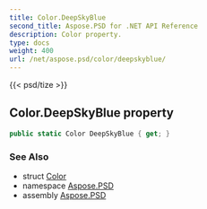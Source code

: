```yaml
---
title: Color.DeepSkyBlue
second_title: Aspose.PSD for .NET API Reference
description: Color property. 
type: docs
weight: 400
url: /net/aspose.psd/color/deepskyblue/
---
```

{{< psd/tize >}}
## Color.DeepSkyBlue property

```csharp
public static Color DeepSkyBlue { get; }
```

### See Also

* struct [Color](../)
* namespace [Aspose.PSD](../../color/)
* assembly [Aspose.PSD](../../../)


